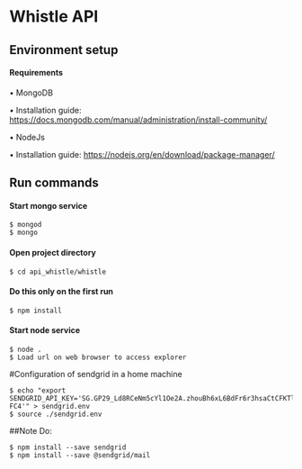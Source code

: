 # Whistle API
## Environment setup 

#### Requirements

•  MongoDB 

  • Installation guide: https://docs.mongodb.com/manual/administration/install-community/
  
•  NodeJs

  • Installation guide: https://nodejs.org/en/download/package-manager/


## Run commands
#### Start mongo service
```
$ mongod
$ mongo
```
#### Open project directory
```
$ cd api_whistle/whistle
```
#### Do this only on the first run
```
$ npm install
```
#### Start node service
```
$ node .
$ Load url on web browser to access explorer
```

#Configuration of sendgrid in a home machine
```
$ echo "export SENDGRID_API_KEY='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'" > sendgrid.env
$ source ./sendgrid.env
```

##Note
Do:
```
$ npm install --save sendgrid
$ npm install --save @sendgrid/mail
```